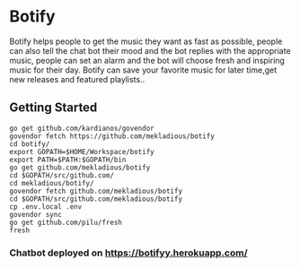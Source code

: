 # Botify
Botify helps people to get the music they want as fast as possible, people can also tell the chat bot their mood and the bot replies with the appropriate music, people can set an alarm and the bot will choose fresh and inspiring music for their day. Botify can save your favorite music for later time,get new releases and featured playlists..

## Getting Started

```
go get github.com/kardianos/govendor 
govendor fetch https://github.com/mekladious/botify
cd botify/
export GOPATH=$HOME/Workspace/botify
export PATH=$PATH:$GOPATH/bin
go get github.com/mekladious/botify
cd $GOPATH/src/github.com/
cd mekladious/botify/
govendor fetch github.com/mekladious/botify
cd $GOPATH/src/github.com/mekladious/botify
cp .env.local .env
govendor sync
go get github.com/pilu/fresh
fresh
```

### Chatbot deployed on https://botifyy.herokuapp.com/
